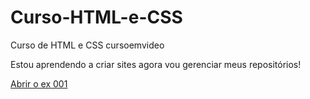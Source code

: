 # Curso-HTML-e-CSS
 Curso de HTML e CSS cursoemvideo

Estou aprendendo a criar sites agora vou gerenciar meus repositórios!

<a href="https://maracelo.github.io/Curso-HTML-e-CSS/Exerc%C3%ADcios/ex%20001/index.html">Abrir o ex 001</a>